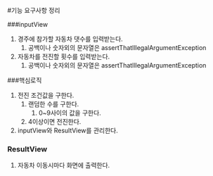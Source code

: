 #기능 요구사항 정리

###inputView
1. 경주에 참가할 자동차 댓수를 입력받는다.
    1. 공백이나 숫자외의 문자열은 assertThatIllegalArgumentException 
2. 자동차를 전진할 횟수를 입력받는다. 
    1. 공백이나 숫자외의 문자열은 assertThatIllegalArgumentException
 
###핵심로직   
1. 전진 조건값을 구한다. 
    1. 랜덤한 수를 구한다. 
        1. 0~9사이의 값을 구한다.
    2. 4이상이면 전진한다.
2. inputView와 ResultView를 관리한다.
 
    
### ResultView
1. 자동차 이동시마다 화면에 출력한다. 
